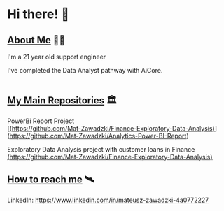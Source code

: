 # Hi there! 👋 
## <ins>About Me</ins> 🏴‍☠️
I'm a 21 year old support engineer

I've completed the Data Analyst pathway with AiCore.<br><br>

## <ins>My Main Repositories</ins> 🏛️
PowerBi Report Project \
[[(https://github.com/Mat-Zawadzki/Finance-Exploratory-Data-Analysis)](https://github.com/Mat-Zawadzki/Analytics-Power-BI-Report)](https://github.com/Mat-Zawadzki/Analytics-Power-BI-Report)
<br>

Exploratory Data Analysis project with customer loans in Finance \
[(https://github.com/Mat-Zawadzki/Finance-Exploratory-Data-Analysis)](https://github.com/Mat-Zawadzki/Finance-Exploratory-Data-Analysis)
<br>


## <ins>How to reach me</ins> 🛰️
LinkedIn: https://www.linkedin.com/in/mateusz-zawadzki-4a0772227 



<!--
**Mat-Zawadzki/Mat-Zawadzki** is a ✨ _special_ ✨ repository because its `README.md` (this file) appears on your GitHub profile.

Here are some ideas to get you started:

- 🔭 I’m currently working on ...
- 🌱 I’m currently learning ...
- 👯 I’m looking to collaborate on ...
- 🤔 I’m looking for help with ...
- 💬 Ask me about ...
- 📫 How to reach me: ...
- 😄 Pronouns: ...
- ⚡ Fun fact: ...
-->
